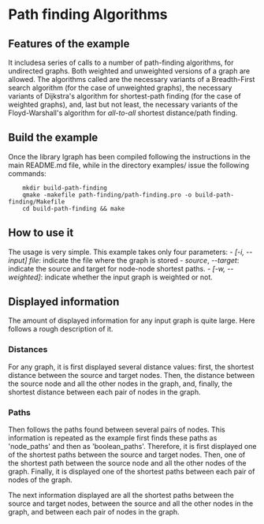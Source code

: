# Path finding Algorithms

## Features of the example

It includesa series of calls to a number of path-finding algorithms, for undirected
graphs. Both weighted and unweighted versions of a graph are allowed. The algorithms
called are the necessary variants of a Breadth-First search algorithm (for the
case of unweighted graphs), the necessary variants of Dijkstra's algorithm
for shortest-path finding (for the case of weighted graphs), and, last but not
least, the necessary variants of the Floyd-Warshall's algorithm for _all-to-all_
shortest distance/path finding.

## Build the example

Once the library lgraph has been compiled following the instructions in the
main README.md file, while in the directory examples/ issue the following commands:

		mkdir build-path-finding
		qmake -makefile path-finding/path-finding.pro -o build-path-finding/Makefile
		cd build-path-finding && make

## How to use it

The usage is very simple. This example takes only four parameters:
	- _[-i, --input] file_: indicate the file where the graph is stored
	- _source_, _--target_: indicate the source and target for node-node shortest
	paths.
	- _[-w, --weighted]_: indicate whether the input graph is weighted or not.

## Displayed information

The amount of displayed information for any input graph is quite large. Here follows
a rough description of it.

### Distances

For any graph, it is first displayed several distance values: first, the shortest
distance between the source and target nodes. Then, the distance between the source
node and all the other nodes in the graph, and, finally, the shortest distance
between each pair of nodes in the graph.

### Paths

Then follows the paths found between several pairs of nodes. This information is
repeated as the example first finds these paths as 'node_paths' and then as
'boolean_paths'. Therefore, it is first displayed one of the shortest paths between
the source and target nodes. Then, one of the shortest path between the source node
and all the other nodes of the graph. Finally, it is displayed one of the shortest
paths between each pair of nodes of the graph.

The next information displayed are all the shortest paths between the source and
target nodes, between the source and all the other nodes in the graph, and between
each pair of nodes in the graph.
	
